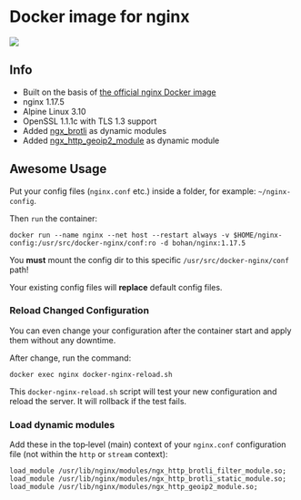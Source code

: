 # Docker image for nginx

[![](https://images.microbadger.com/badges/image/bohan/nginx:1.17.5.svg)](https://hub.docker.com/r/bohan/nginx)

## Info

 * Built on the basis of [the official nginx Docker image](https://github.com/nginxinc/docker-nginx/blob/23a990403d6dbe102bf2c72ab2f6a239e940e3c3/mainline/alpine/Dockerfile)
 * nginx 1.17.5
 * Alpine Linux 3.10
 * OpenSSL 1.1.1c with TLS 1.3 support
 * Added [ngx_brotli](https://github.com/google/ngx_brotli/tree/e505dce68acc190cc5a1e780a3b0275e39f160ca) as dynamic modules
 * Added [ngx_http_geoip2_module](https://github.com/leev/ngx_http_geoip2_module/tree/3.2) as dynamic module

## **Awesome** Usage

Put your config files (`nginx.conf` etc.) inside a folder, for example: `~/nginx-config`.

Then `run` the container:

    docker run --name nginx --net host --restart always -v $HOME/nginx-config:/usr/src/docker-nginx/conf:ro -d bohan/nginx:1.17.5

You **must** mount the config dir to this specific `/usr/src/docker-nginx/conf` path!

Your existing config files will **replace** default config files.

### Reload Changed Configuration

You can even change your configuration after the container start and apply them without any downtime.

After change, run the command:

    docker exec nginx docker-nginx-reload.sh

This `docker-nginx-reload.sh` script will test your new configuration and reload the server. It will rollback if the test fails.

### Load dynamic modules

Add these in the top‑level (main) context of your `nginx.conf` configuration file (not within the `http` or `stream` context):

    load_module /usr/lib/nginx/modules/ngx_http_brotli_filter_module.so;
    load_module /usr/lib/nginx/modules/ngx_http_brotli_static_module.so;
    load_module /usr/lib/nginx/modules/ngx_http_geoip2_module.so;
